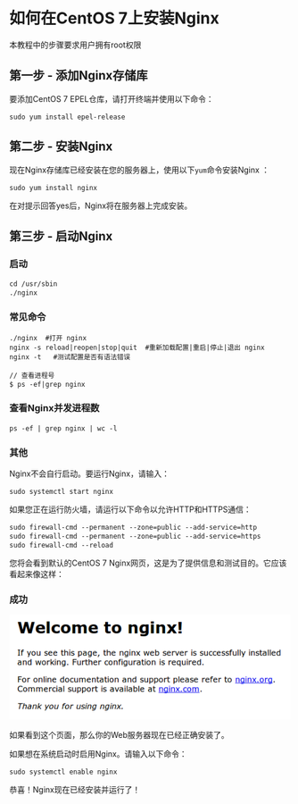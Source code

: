 #   如何在CentOS 7上安装Nginx

本教程中的步骤要求用户拥有root权限

##  第一步 - 添加Nginx存储库

要添加CentOS 7 EPEL仓库，请打开终端并使用以下命令：

``` base
sudo yum install epel-release
```

##  第二步 - 安装Nginx

现在Nginx存储库已经安装在您的服务器上，使用以下`yum`命令安装Nginx ：

``` base
sudo yum install nginx
```

在对提示回答yes后，Nginx将在服务器上完成安装。

##  第三步 - 启动Nginx

### 启动
```
cd /usr/sbin
./nginx
```

### 常见命令
```
./nginx  #打开 nginx
nginx -s reload|reopen|stop|quit  #重新加载配置|重启|停止|退出 nginx
nginx -t   #测试配置是否有语法错误

// 查看进程号
$ ps -ef|grep nginx
```

### 查看Nginx并发进程数
```
ps -ef | grep nginx | wc -l
```

### 其他

Nginx不会自行启动。要运行Nginx，请输入：

``` base
sudo systemctl start nginx
```

如果您正在运行防火墙，请运行以下命令以允许HTTP和HTTPS通信：

``` base
sudo firewall-cmd --permanent --zone=public --add-service=http 
sudo firewall-cmd --permanent --zone=public --add-service=https
sudo firewall-cmd --reload
```
您将会看到默认的CentOS 7 Nginx网页，这是为了提供信息和测试目的。它应该看起来像这样：

### 成功

![nginx_default.png](image/nginx_default.png)

如果看到这个页面，那么你的Web服务器现在已经正确安装了。

如果想在系统启动时启用Nginx。请输入以下命令：

``` base
sudo systemctl enable nginx
```
恭喜！Nginx现在已经安装并运行了！













